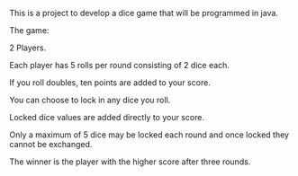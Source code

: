 This is a project to develop a dice game that will be programmed in java.

The game:

2 Players.

Each player has 5 rolls per round consisting of 2 dice each. 

If you roll doubles, ten points are added to your score. 

You can choose to lock in any dice you roll.

Locked dice values are added directly to your score. 

Only a maximum of 5 dice may be locked each round and once locked they cannot be exchanged. 

The winner is the player with the higher score after three rounds.
